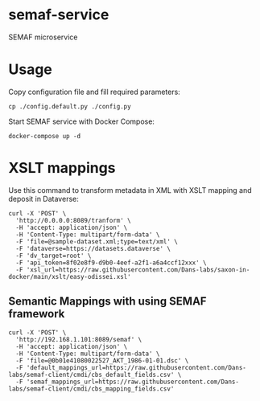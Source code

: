# semaf-service
SEMAF microservice

# Usage
Copy configuration file and fill required parameters: 
```
cp ./config.default.py ./config.py
```

Start SEMAF service with Docker Compose:
```
docker-compose up -d
```

# XSLT mappings
Use this command to transform metadata in XML with XSLT mapping and deposit in Dataverse:
```
curl -X 'POST' \
  'http://0.0.0.0:8089/tranform' \
  -H 'accept: application/json' \
  -H 'Content-Type: multipart/form-data' \
  -F 'file=@sample-dataset.xml;type=text/xml' \
  -F 'dataverse=https://datasets.dataverse' \
  -F 'dv_target=root' \
  -F 'api_token=8f02e8f9-d9b0-4eef-a2f1-a6a4ccf12xxx' \
  -F 'xsl_url=https://raw.githubusercontent.com/Dans-labs/saxon-in-docker/main/xslt/easy-odissei.xsl'
```

## Semantic Mappings with using SEMAF framework
```
curl -X 'POST' \
  'http://192.168.1.101:8089/semaf' \
  -H 'accept: application/json' \
  -H 'Content-Type: multipart/form-data' \
  -F 'file=@0b01e41080022527_AKT_1986-01-01.dsc' \
  -F 'default_mappings_url=https://raw.githubusercontent.com/Dans-labs/semaf-client/cmdi/cbs_default_fields.csv' \
  -F 'semaf_mappings_url=https://raw.githubusercontent.com/Dans-labs/semaf-client/cmdi/cbs_mapping_fields.csv'
``` 
